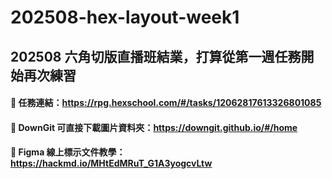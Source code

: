 # 202508-hex-layout-week1

## 202508 六角切版直播班結業，打算從第一週任務開始再次練習

#### 💛 任務連結：https://rpg.hexschool.com/#/tasks/12062817613326801085

#### 💛 DownGit 可直接下載圖片資料夾：https://downgit.github.io/#/home

#### 💛 Figma 線上標示文件教學：https://hackmd.io/MHtEdMRuT_G1A3yogcvLtw

